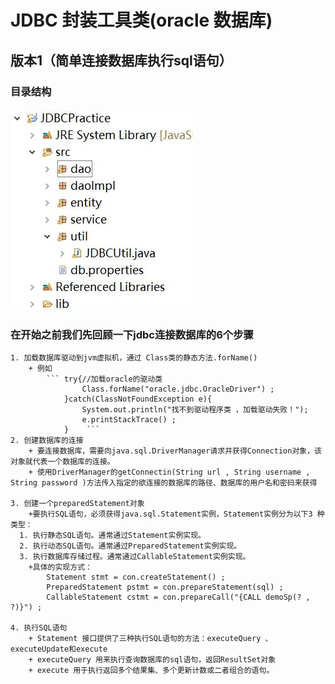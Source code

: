 # JDBC 封装工具类(oracle 数据库)

## 版本1（简单连接数据库执行sql语句）
### 目录结构
#### ![](README_files/1.jpg)
### 在开始之前我们先回顾一下jdbc连接数据库的6个步骤
	1. 加载数据库驱动到jvm虚拟机，通过 Class类的静态方法.forName()
		+ 例如
			``` try{//加载oracle的驱动类    
					Class.forName("oracle.jdbc.OracleDriver") ;    
				}catch(ClassNotFoundException e){    
					System.out.println("找不到驱动程序类 ，加载驱动失败！");    
					e.printStackTrace() ;    
				}    ```
	2. 创建数据库的连接 
		+ 要连接数据库，需要向java.sql.DriverManager请求并获得Connection对象，该对象就代表一个数据库的连接。  
		+ 使用DriverManager的getConnectin(String url , String username ,  String password )方法传入指定的欲连接的数据库的路径、数据库的用户名和密码来获得

	3. 创建一个preparedStatement对象
		+要执行SQL语句，必须获得java.sql.Statement实例，Statement实例分为以下3 种类型：    
      1. 执行静态SQL语句。通常通过Statement实例实现。    
      2. 执行动态SQL语句。通常通过PreparedStatement实例实现。    
      3. 执行数据库存储过程。通常通过CallableStatement实例实现。    
		+具体的实现方式：    
			Statement stmt = con.createStatement() ;    
			PreparedStatement pstmt = con.prepareStatement(sql) ;    
			CallableStatement cstmt = con.prepareCall("{CALL demoSp(? , ?)}") ; 
			
	4. 执行SQL语句
		+ Statement 接口提供了三种执行SQL语句的方法：executeQuery 、executeUpdate和execute
		+ executeQuery 用来执行查询数据库的sql语句，返回ResultSet对象
		+ execute 用于执行返回多个结果集、多个更新计数或二者组合的语句。
